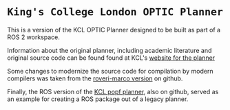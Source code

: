 # `King's College London OPTIC Planner`

This is a version of the KCL OPTIC Planner designed to be built as part of a ROS 2 workspace.

Information about the original planner, including academic literature and original source code can be found found at KCL's [website for the planner](https://nms.kcl.ac.uk/planning/software/optic.html)

Some changes to modernize the source code for compilation by modern compilers was taken from the [roveri-marco version](https://github.com/roveri-marco/optic) on github.

Finally, the ROS version of the [KCL popf planner](https://github.com/fmrico/popf/tree/foxy-devel), also on github, served as an example for creating a ROS package out of a legacy planner.
